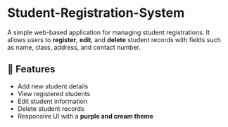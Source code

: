 # Student-Registration-System


A simple web-based application for managing student registrations. It allows users to **register**, **edit**, and **delete** student records with fields such as name, class, address, and contact number.

## 📌 Features

- Add new student details
- View registered students
- Edit student information
- Delete student records
- Responsive UI with a **purple and cream theme**
